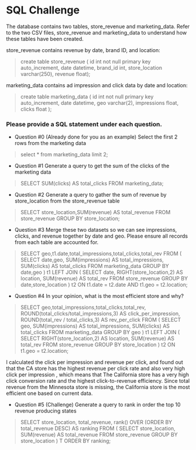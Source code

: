 # SQL Challenge

The database contains two tables, store_revenue and marketing_data. Refer to the two CSV files, store_revenue and marketing_data to understand how these tables have been created.

store_revenue contains revenue by date, brand ID, and location:

> create table store_revenue ( id int not null primary key auto_increment, date datetime, brand_id int, store_location varchar(250), revenue float);
> 

marketing_data contains ad impression and click data by date and location:

> create table marketing_data ( id int not null primary key auto_increment, date datetime, geo varchar(2), impressions float, clicks float );
> 

### **Please provide a SQL statement under each question.**

- Question #0 (Already done for you as an example) Select the first 2 rows from the marketing data

> select * from marketing_data limit 2;
> 
- Question #1 Generate a query to get the sum of the clicks of the marketing data

> SELECT SUM(clicks) AS total_clicks 
FROM marketing_data;
> 
- Question #2 Generate a query to gather the sum of revenue by store_location from the store_revenue table

> SELECT store_location,SUM(revenue) AS total_revenue 
FROM store_revenue 
GROUP BY store_location;
> 
- Question #3 Merge these two datasets so we can see impressions, clicks, and revenue together by date and geo. Please ensure all records from each table are accounted for.

> SELECT geo,t1.date,total_impressions,total_clicks,total_rev
FROM
(
SELECT date,geo, SUM(impressions) AS total_impressions, SUM(clicks) AS total_clicks
FROM marketing_data
GROUP BY date,geo
) t1
LEFT JOIN
(
SELECT date, RIGHT(store_location,2) AS location, SUM(revenue) AS total_rev
FROM store_revenue
GROUP BY date,store_location
) t2
ON t1.date = t2.date AND t1.geo = t2.location;
> 
- Question #4 In your opinion, what is the most efficient store and why?

> SELECT geo,total_impressions,total_clicks,total_rev,
ROUND(total_clicks/total_impressions,3) AS click_per_impression,
ROUND(total_rev / total_clicks,3) AS rev_per_click
FROM
(
SELECT geo, SUM(impressions) AS total_impressions, SUM(clicks) AS total_clicks
FROM marketing_data
GROUP BY geo
) t1
LEFT JOIN
(
SELECT RIGHT(store_location,2) AS location, SUM(revenue) AS total_rev
FROM store_revenue
GROUP BY store_location
) t2
ON t1.geo = t2.location;
> 

I calculated the click per impression and revenue per click, and found out that the CA store has the highest revenue per click rate and also very high click per impression , which means that The California store has a very high click conversion rate and the highest click-to-revenue efficiency. Since total revenue from the Minnesota store is missing, the California store is the most efficient  one based on current data.

- Question #5 (Challenge) Generate a query to rank in order the top 10 revenue producing states

> SELECT store_location,
total_revenue,
rank() OVER (ORDER BY total_revenue DESC) AS ranking
FROM
(
SELECT store_location,
SUM(revenue) AS total_revenue
FROM store_revenue
GROUP BY store_location
) T
ORDER BY ranking;
>